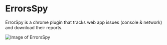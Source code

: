 # ErrorsSpy
ErrorSpy is a chrome plugin that tracks web app issues (console &amp; network) and download their reports.  

![Image of ErrorsSpy](https://user-images.githubusercontent.com/6695231/27511382-b5468830-5922-11e7-8c19-ba4dc6dca957.gif)
